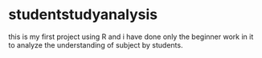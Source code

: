 # studentstudyanalysis
this is my first project using R and i have done only the beginner work in it to analyze the understanding of subject by students. 
